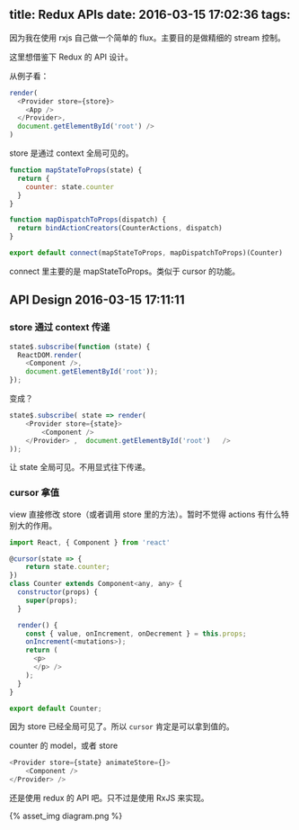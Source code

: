 title: Redux APIs
date: 2016-03-15 17:02:36
tags:
---

因为我在使用 rxjs 自己做一个简单的 flux。主要目的是做精细的 stream 控制。

这里想借鉴下 Redux 的 API 设计。

从例子看：

```js
render(
  <Provider store={store}>
    <App />
  </Provider>,
  document.getElementById('root') />
)
```

store 是通过 context 全局可见的。

```js
function mapStateToProps(state) {
  return {
    counter: state.counter
  }
}

function mapDispatchToProps(dispatch) {
  return bindActionCreators(CounterActions, dispatch)
}

export default connect(mapStateToProps, mapDispatchToProps)(Counter)
```

connect 里主要的是 mapStateToProps。类似于 cursor 的功能。

## API Design 2016-03-15 17:11:11

### store 通过 context 传递

```js
state$.subscribe(function (state) {
  ReactDOM.render(
    <Component />,
    document.getElementById('root'));
});
```

变成？

```js
state$.subscribe( state => render(
    <Provider store={state}>
        <Component />    
    </Provider> ,  document.getElementById('root')   />
));
```

让 state 全局可见。不用显式往下传递。

### cursor 拿值

view 直接修改 store（或者调用 store 里的方法）。暂时不觉得 actions 有什么特别大的作用。

```js
import React, { Component } from 'react'

@cursor(state => {
    return state.counter;
})
class Counter extends Component<any, any> {
  constructor(props) {
    super(props);
  }

  render() {
    const { value, onIncrement, onDecrement } = this.props;
    onIncrement(<mutations>);
    return (
      <p>
      </p> />
    );
  }
}

export default Counter;
```

因为 store 已经全局可见了。所以 `cursor` 肯定是可以拿到值的。

counter 的 model，或者 store

```js
<Provider store={state} animateStore={}>
    <Component />    
</Provider> />
```

还是使用 redux 的 API 吧。只不过是使用 RxJS 来实现。

{% asset_img diagram.png %}

